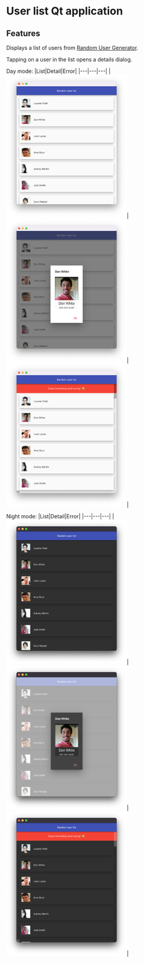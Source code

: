 # User list Qt application

## Features
Displays a list of users from [Random User Generator](https://randomuser.me/documentation).

Tapping on a user in the list opens a details dialog.


Day mode:
|List|Detail|Error|
|---|---|---|
|<img src="doc/list-day.png" width="320">|<img src="doc/detail-day.png" width="320">|<img src="doc/error-day.png" width="320">|

Night mode:
|List|Detail|Error|
|---|---|---|
|<img src="doc/list-night.png" width="320">|<img src="doc/detail-night.png" width="320">|<img src="doc/error-night.png" width="320">|
